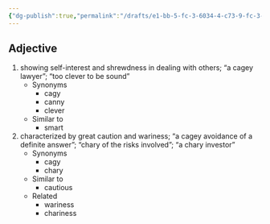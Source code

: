 ```yaml
---
{"dg-publish":true,"permalink":"/drafts/e1-bb-5-fc-3-6034-4-c73-9-fc-3-f627-c38-eb-13-a/","dgHomeLink":true,"dgPassFrontmatter":false}
---
```




## Adjective

1. showing self-interest and shrewdness in dealing with others; “a cagey lawyer”; “too clever to be sound”
	- Synonyms
		- cagy
		- canny
		- clever
	- Similar to
		- smart
2. characterized by great caution and wariness; “a cagey avoidance of a definite answer”; “chary of the risks involved”; “a chary investor”
	- Synonyms
		- cagy
		- chary
	- Similar to
		- cautious
	- Related
		- wariness
		- chariness

